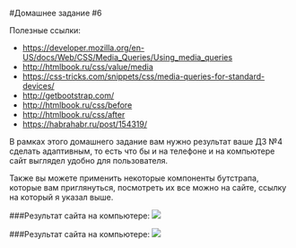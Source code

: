#Домашнее задание #6

Полезные ссылки:

 - https://developer.mozilla.org/en-US/docs/Web/CSS/Media_Queries/Using_media_queries
 - http://htmlbook.ru/css/value/media
 - https://css-tricks.com/snippets/css/media-queries-for-standard-devices/
 - http://getbootstrap.com/ 
 - http://htmlbook.ru/css/before
 - http://htmlbook.ru/css/after
 - https://habrahabr.ru/post/154319/

В рамках этого домашнего задание вам нужно результат ваше ДЗ №4 сделать адаптивным, то есть что бы и на телефоне и на компьютере сайт выглядел удобно для пользователя.

Также вы можете применить некоторые компоненты бутстрапа, которые вам приглянуться, посмотреть их все можно на сайте, ссылку на который я указал выше. 

###Результат сайта на компьютере:
![](http://i.imgur.com/l0721g9.png)


###Результат сайта на компьютере:
![](http://i.imgur.com/7FEBpNq.png)